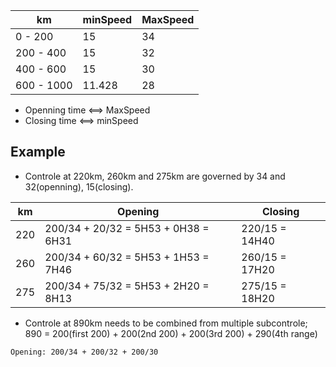 km | minSpeed | MaxSpeed
--- | --- | --- |
0 - 200 | 15 | 34
200 - 400 | 15 | 32
400 - 600 | 15 | 30
600 - 1000 | 11.428 | 28

- Openning time <==> MaxSpeed
- Closing time <==> minSpeed

## Example

- Controle at 220km, 260km and 275km are governed by 34 and 32(openning), 15(closing).

km | Opening | Closing
--- | --- | ---|
220 | 200/34 + 20/32 = 5H53 +  0H38 = 6H31 | 220/15 = 14H40
260 | 200/34 + 60/32 = 5H53 + 1H53 = 7H46 | 260/15 = 17H20
275 | 200/34 + 75/32 = 5H53 + 2H20 = 8H13 | 275/15 = 18H20 

- Controle at 890km needs to be combined from multiple subcontrole; 890 = 200(first 200) + 200(2nd 200) + 200(3rd 200) + 290(4th range)
```
Opening: 200/34 + 200/32 + 200/30
```